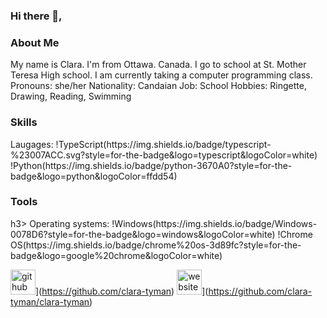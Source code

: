 ### Hi there 👋, 

<h3>About Me</h3>
My name is Clara. I'm from Ottawa. Canada. I go to school at St. Mother Teresa High school. I am currently taking a computer programming class.
Pronouns: she/her 
Nationality: Candaian
Job: School
Hobbies: Ringette, Drawing, Reading, Swimming

<h3>Skills</h3>
Laugages: 
!TypeScript(https://img.shields.io/badge/typescript-%23007ACC.svg?style=for-the-badge&logo=typescript&logoColor=white)
!Python(https://img.shields.io/badge/python-3670A0?style=for-the-badge&logo=python&logoColor=ffdd54)

<h3>Tools</h3>h3>
Operating systems: 
!Windows(https://img.shields.io/badge/Windows-0078D6?style=for-the-badge&logo=windows&logoColor=white)
!Chrome OS(https://img.shields.io/badge/chrome%20os-3d89fc?style=for-the-badge&logo=google%20chrome&logoColor=white)



<img src='https://cdn.jsdelivr.net/npm/simple-icons@3.0.1/icons/github.svg' alt='github' height='40'>](https://github.com/clara-tyman)  <img src='https://cdn.jsdelivr.net/npm/simple-icons@3.0.1/icons/icloud.svg' alt='website' height='40'>](https://github.com/clara-tyman/clara-tyman)  

